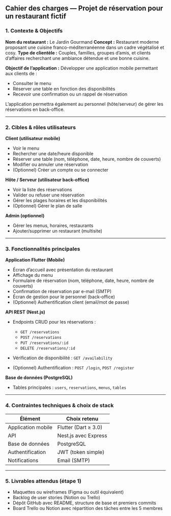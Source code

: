 ## Cahier des charges — Projet de réservation pour un restaurant fictif

### 1. Contexte & Objectifs

**Nom du restaurant :** Le Jardin Gourmand
**Concept :** Restaurant moderne proposant une cuisine franco-méditerranéenne dans un cadre végétalisé et cosy.
**Type de clientèle :** Couples, familles, groupes d’amis, et clients d’affaires recherchant une ambiance détendue et une bonne cuisine.

**Objectif de l’application :**
Développer une application mobile permettant aux clients de :

* Consulter le menu
* Réserver une table en fonction des disponibilités
* Recevoir une confirmation ou un rappel de réservation

L’application permettra également au personnel (hôte/serveur) de gérer les réservations en back-office.

---

### 2. Cibles & rôles utilisateurs

**Client (utilisateur mobile)**

* Voir le menu
* Rechercher une date/heure disponible
* Réserver une table (nom, téléphone, date, heure, nombre de couverts)
* Modifier ou annuler une réservation
* (Optionnel) Créer un compte ou se connecter

**Hôte / Serveur (utilisateur back-office)**

* Voir la liste des réservations
* Valider ou refuser une réservation
* Gérer les plages horaires et les disponibilités
* (Optionnel) Gérer le plan de salle

**Admin (optionnel)**

* Gérer les menus, horaires, restaurants
* Ajouter/supprimer un restaurant (multisite)

---

### 3. Fonctionnalités principales

**Application Flutter (Mobile)**

* Écran d’accueil avec présentation du restaurant
* Affichage du menu
* Formulaire de réservation (nom, téléphone, date, heure, nombre de couverts)
* Confirmation de réservation par e-mail (SMTP)
* Écran de gestion pour le personnel (back-office)
* (Optionnel) Authentification client (email/mot de passe)

**API REST (Nest.js)**

* Endpoints CRUD pour les réservations :

    * `GET /reservations`
    * `POST /reservations`
    * `PUT /reservations/:id`
    * `DELETE /reservations/:id`
* Vérification de disponibilité : `GET /availability`
* (Optionnel) Authentification : `POST /login`, `POST /register`

**Base de données (PostgreSQL)**

* Tables principales : `users`, `reservations`, `menus`, `tables`

---

### 4. Contraintes techniques & choix de stack

| Élément            | Choix retenu         |
| ------------------ | -------------------- |
| Application mobile | Flutter (Dart ≥ 3.0) |
| API                | Nest.js avec Express |
| Base de données    | PostgreSQL           |
| Authentification   | JWT (token simple)   |
| Notifications      | Email (SMTP)         |

---

### 5. Livrables attendus (étape 1)

* Maquettes ou wireframes (Figma ou outil équivalent)
* Backlog de user stories (Notion ou Trello)
* Dépôt GitHub avec README, structure de base et premiers commits
* Board Trello ou Notion avec répartition des tâches entre les 5 membres
